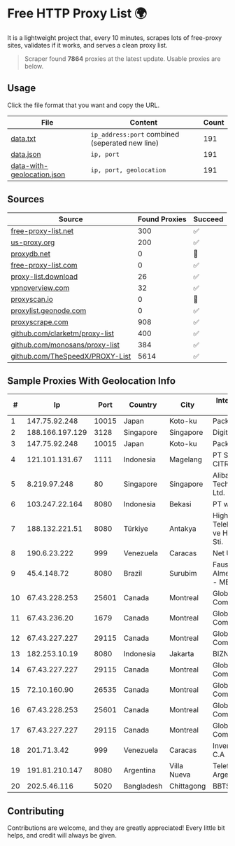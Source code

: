 
# Free HTTP Proxy List 🌍

It is a lightweight project that, every 10 minutes, scrapes lots of free-proxy sites, validates if it works, and serves a clean proxy list.


> Scraper found **7864** proxies at the latest update. Usable proxies are below.

## Usage

Click the file format that you want and copy the URL.


|File|Content|Count|
|----|-------|-----|
|[data.txt](https://raw.githubusercontent.com/themiralay/Proxy-List-World/master/data.txt)|`ip_address:port` combined (seperated new line)|191|
|[data.json](https://raw.githubusercontent.com/themiralay/Proxy-List-World/master/data.json)|`ip, port`|191|
|[data-with-geolocation.json](https://raw.githubusercontent.com/themiralay/Proxy-List-World/master/data-with-geolocation.json)|`ip, port, geolocation`|191|

## Sources

|Source|Found Proxies|Succeed|
|------|-------------|-------|
|[free-proxy-list.net](https://free-proxy-list.net)|300|✅|
|[us-proxy.org](https://www.us-proxy.org)|200|✅|
|[proxydb.net](http://proxydb.net)|0|🚫|
|[free-proxy-list.com](https://free-proxy-list.com/?page=&port=&type%5B%5D=http&type%5B%5D=https&up_time=0&search=Search)|0|✅|
|[proxy-list.download](https://www.proxy-list.download/HTTP)|26|✅|
|[vpnoverview.com](https://vpnoverview.com/privacy/anonymous-browsing/free-proxy-servers)|32|✅|
|[proxyscan.io](https://www.proxyscan.io)|0|🚫|
|[proxylist.geonode.com](https://proxylist.geonode.com/api/proxy-list?limit=300&page=1&sort_by=lastChecked&sort_type=desc&protocols=http,https)|0|✅|
|[proxyscrape.com](https://api.proxyscrape.com/v2/?request=displayproxies&protocol=http&timeout=10000&country=all&ssl=all&anonymity=all)|908|✅|
|[github.com/clarketm/proxy-list](https://raw.githubusercontent.com/clarketm/proxy-list/master/proxy-list-raw.txt)|400|✅|
|[github.com/monosans/proxy-list](https://raw.githubusercontent.com/monosans/proxy-list/main/proxies/http.txt)|384|✅|
|[github.com/TheSpeedX/PROXY-List](https://raw.githubusercontent.com/TheSpeedX/PROXY-List/master/http.txt)|5614|✅|


## Sample Proxies With Geolocation Info

|#|Ip|Port|Country|City|Internet Service Provider|
|-|--|----|-------|----|-------------------------|
|1|147.75.92.248|10015|Japan|Koto-ku|Packet Host, Inc.|
|2|188.166.197.129|3128|Singapore|Singapore|DigitalOcean, LLC|
|3|147.75.92.248|10015|Japan|Koto-ku|Packet Host, Inc.|
|4|121.101.131.67|1111|Indonesia|Magelang|PT SELARAS CITRA TERABIT|
|5|8.219.97.248|80|Singapore|Singapore|Alibaba (US) Technology Co., Ltd.|
|6|103.247.22.164|8080|Indonesia|Bekasi|PT wifian Solution|
|7|188.132.221.51|8080|Türkiye|Antakya|High Speed Telekomunikasyon ve Hab. Hiz. Ltd. Sti.|
|8|190.6.23.222|999|Venezuela|Caracas|Net Uno|
|9|45.4.148.72|8080|Brazil|Surubim|Fausto Silva de Almeida Serviços - ME|
|10|67.43.228.253|25601|Canada|Montreal|GloboTech Communications|
|11|67.43.236.20|1679|Canada|Montreal|GloboTech Communications|
|12|67.43.227.227|29115|Canada|Montreal|GloboTech Communications|
|13|182.253.10.19|8080|Indonesia|Jakarta|BIZNET|
|14|67.43.227.227|29115|Canada|Montreal|GloboTech Communications|
|15|72.10.160.90|26535|Canada|Montreal|GloboTech Communications|
|16|67.43.228.253|25601|Canada|Montreal|GloboTech Communications|
|17|67.43.227.227|29115|Canada|Montreal|GloboTech Communications|
|18|201.71.3.42|999|Venezuela|Caracas|Inversiones Rdn3 C.A|
|19|191.81.210.147|8080|Argentina|Villa Nueva|Telefonica de Argentina|
|20|202.5.46.116|5020|Bangladesh|Chittagong|BBTS-NEW|



## Contributing

Contributions are welcome, and they are greatly appreciated! Every
little bit helps, and credit will always be given.

